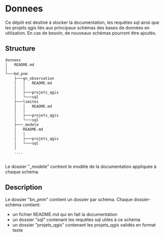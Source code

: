 # Donnees

Ce dépôt est destiné à stocker la documentation, les requêtes sql ainsi que les projets qgis liés aux 
principaux schémas des bases de données en utilisation. En cas de besoin, de nouveaux schémas pourront être
ajoutés. 

## Structure

```bash
donnees
│   README.md
│
└───bd_pnm
    ├───gn_observation
    │   │   README.md
    │   │
    │   ├───projets_qgis
    │   └───sql
    ├───limites
    │   │   README.md
    │   │
    │   ├───projets_qgis
    │   └───sql
    ├───_modele
    │   README.md
	│   │
    │   ├───projets_qgis
    │   └───sql
	│
    ....
	
```

Le dossier "_modele" contient le modèle de la documentation appliquée à chaque schéma. 

## Description

Le dossier "bn_pnm" contient un dossier par schéma. Chaque dossier-schéma contient:
 - un fichier README.md qui en fait la documentation
 - un dossier "sql" contenant les requêtes sql utiles à ce schéma
 - un dossier "projets_qgis" contenant les projets_qgis validés en format texte 


